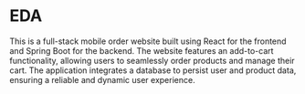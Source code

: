 # EDA
This is a full-stack mobile order website built using React for the frontend and Spring Boot for the backend. The website features an add-to-cart functionality, allowing users to seamlessly order products and manage their cart.  The application integrates a database to persist user and product data, ensuring a reliable and dynamic user experience.
